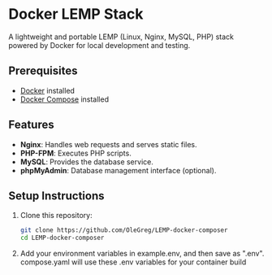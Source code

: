 # Docker LEMP Stack

A lightweight and portable LEMP (Linux, Nginx, MySQL, PHP) stack powered by Docker for local development and testing.

## Prerequisites

- [Docker](https://www.docker.com/get-started) installed
- [Docker Compose](https://docs.docker.com/compose/install/) installed

## Features

- **Nginx**: Handles web requests and serves static files.
- **PHP-FPM**: Executes PHP scripts.
- **MySQL**: Provides the database service.
- **phpMyAdmin**: Database management interface (optional).

## Setup Instructions

1. Clone this repository:
   ```bash
   git clone https://github.com/OleGreg/LEMP-docker-composer
   cd LEMP-docker-composer

2. Add your environment variables in example.env, and then save as ".env". compose.yaml will use these .env variables for your container build